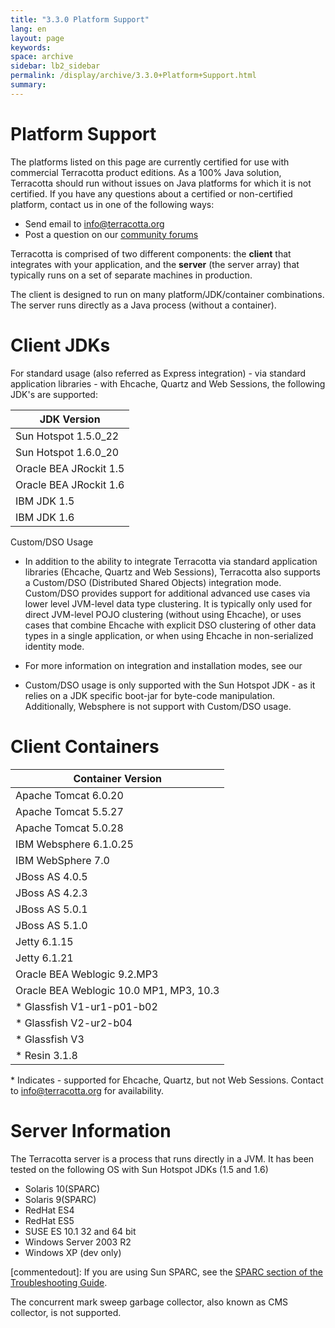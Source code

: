 ```yaml
---
title: "3.3.0 Platform Support"
lang: en
layout: page
keywords:
space: archive
sidebar: lb2_sidebar
permalink: /display/archive/3.3.0+Platform+Support.html
summary:
---
```


Platform Support
================

The platforms listed on this page are currently certified for use with commercial Terracotta product editions. As a 100% Java solution, Terracotta should run without issues on Java platforms for which it is not certified. If you have any questions about a certified or non-certified platform, contact us in one of the following ways:

*   Send email to [info@terracotta.org](mailto:info@terracotta.org)
*   Post a question on our [community forums](http://forums.terracotta.org)

Terracotta is comprised of two different components: the **client** that integrates with your application, and the **server** (the server array) that typically runs on a set of separate machines in production.

The client is designed to run on many platform/JDK/container combinations. The server runs directly as a Java process (without a container).

Client JDKs
===========

For standard usage (also referred as Express integration) - via standard application libraries - with Ehcache, Quartz and Web Sessions, the following JDK's are supported:

| JDK Version |
| --- |
| Sun Hotspot 1.5.0\_22 |
| Sun Hotspot 1.6.0\_20 |
| Oracle BEA JRockit 1.5 |
| Oracle BEA JRockit 1.6 |
| IBM JDK 1.5 |
| IBM JDK 1.6 |

Custom/DSO Usage

*   In addition to the ability to integrate Terracotta via standard application libraries (Ehcache, Quartz and Web Sessions), Terracotta also supports a Custom/DSO (Distributed Shared Objects) integration mode. Custom/DSO provides support for additional advanced use cases via lower level JVM-level data type clustering. It is typically only used for direct JVM-level POJO clustering (without using Ehcache), or uses cases that combine Ehcache with explicit DSO clustering of other data types in a single application, or when using Ehcache in non-serialized identity mode.
*   For more information on integration and installation modes, see our
    
*   Custom/DSO usage is only supported with the Sun Hotspot JDK - as it relies on a JDK specific boot-jar for byte-code manipulation. Additionally, Websphere is not support with Custom/DSO usage.

Client Containers
=================

| Container Version |
| --- |
| Apache Tomcat 6.0.20 |
| Apache Tomcat 5.5.27 |
| Apache Tomcat 5.0.28 |
| IBM Websphere 6.1.0.25 |
| IBM WebSphere 7.0 |
| JBoss AS 4.0.5 |
| JBoss AS 4.2.3 |
| JBoss AS 5.0.1 |
| JBoss AS 5.1.0 |
| Jetty 6.1.15 |
| Jetty 6.1.21 |
| Oracle BEA Weblogic 9.2.MP3 |
| Oracle BEA Weblogic 10.0 MP1, MP3, 10.3 |
| \* Glassfish V1-ur1-p01-b02 |
| \* Glassfish V2-ur2-b04 |
| \* Glassfish V3 |
| \* Resin 3.1.8 |

\* Indicates - supported for Ehcache, Quartz, but not Web Sessions. Contact to [info@terracotta.org](mailto:info@terracotta.org) for availability.

Server Information
==================

The Terracotta server is a process that runs directly in a JVM. It has been tested on the following OS with Sun Hotspot JDKs (1.5 and 1.6)

*   Solaris 10(SPARC)
*   Solaris 9(SPARC)
*   RedHat ES4
*   RedHat ES5
*   SUSE ES 10.1 32 and 64 bit
*   Windows Server 2003 R2
*   Windows XP (dev only)

[commentedout]: If you are using Sun SPARC, see the [SPARC section of the Troubleshooting Guide](/display/docs/Troubleshooting+Guide).

The concurrent mark sweep garbage collector, also known as CMS collector, is not supported.


